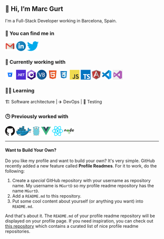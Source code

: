  ## 👋 Hi, I’m Marc Gurt
 
 I'm a Full-Stack Developer working in Barcelona, Spain.
 
 <p>
 <h3>📣 You can find me in</h3>

 <a href="mailto:marcgurt.developer@gmail.com?subject=[GitHub]%20🔥%20Prise%20de%20contact&body=Hello%20Marc%2C%0A%0A"><img src="icons/gmail.png"/></a>
 <a href="https://www.linkedin.com/in/marcgurt"><img src="icons/linkedin.png"/></a>
 <a href="https://twitter.com/marcgurt"><img src="icons/twitter.png"/></a>
</p>

<p>
 <h3>🔨 Currently working with</h3>

 <a href="https://bitbucket.org/" title="Bitbucket"><img src="icons/bitbucket.png" /></a>
 <a href="https://dotnet.microsoft.com/" title="dotNet"><img src="icons/dotnet.png" /></a>
 <a href="http://csharp.net/" title="C#"><img src="icons/csharp.png" /></a>
 <a href="https://docs.microsoft.com/en-us/dotnet/visual-basic/" title="Visual Basic"><img src="icons/vbnet.png" /></a>
 <a href="https://wikipedia.org/wiki/HTML" title="HTML"><img src="icons/html.png" /></a>
 <a href="https://wikipedia.org/wiki/CSS" title="CSS"><img src="icons/css.png" /></a>
 <a href="https://en.wikipedia.org/wiki/JavaScript" title="JavaScript"><img src="icons/javascript.png" /></a>
 <a href="https://www.typescriptlang.org/" title="TypeScript"><img src="icons/typescript.png" /></a>
 <a href="https://angular.io/" title="Angular"><img src="icons/angular.png" /></a>
 <a href="https://code.visualstudio.com/" title="Visual Studio Code"><img src="icons/vscode.png" /></a>
 <a href="https://visualstudio.microsoft.com/" title="Visual Studio 2022"><img src="icons/vstudio.png" /></a>
</p>

<p>
 <h3>🧑‍🎓 Learning</h3>

 🏗️ Software architecture | ✈️ DevOps | 🧪 Testing

</p>

<p>
 <h3>🕒 Previously worked with</h3>

 <a href="https://github.com/" title="GitHub"><img src="icons/github.png" /></a>
 <a href="https://www.docker.com/" title="Docker"><img src="icons/docker.png" /></a>
 <a href="https://golang.org/" title="Golang"><img src="icons/golang.png" /></a>
 <a href="https://vuejs.org/" title="Vue"><img src="icons/vue.png" /></a>
 <a href="https://reactjs.org/" title="React"><img src="icons/react.png" /></a>
 <a href="https://nodejs.org/" title="Nodejs"><img src="icons/node.png" /></a>
</p>

<!--
[![Top Langs](https://github-readme-stats.vercel.app/api/top-langs/?username=MGurtD&layout=compact)](https://github.com/anuraghazra/github-readme-stats)
-->

<hr>

#### Want to Build Your Own?

Do you like my profile and want to build your own? It's very simple. GitHub recently added a new feature called **Profile Readmes**. For it to work, do the following:

1. Create a *special* GitHub repository with your username as repository name. My username is `MGurtD` so my profile readme repository has the name `MGurtD`.
1. Add a `README.md` to this repository.
1. Put some cool content about yourself (or anything you want) into `README.md`.

And that's about it. The `README.md` of your profile readme repository will be displayed on your profile page. If you need inspiration, you can check out [this repository](https://github.com/abhisheknaiidu/awesome-github-profile-readme) which contains a curated list of nice profile readme repositories.
